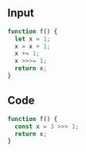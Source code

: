 
## Input

```javascript
function f() {
  let x = 1;
  x = x + 1;
  x += 1;
  x >>>= 1;
  return x;
}

```

## Code

```javascript
function f() {
  const x = 3 >>> 1;
  return x;
}

```
      